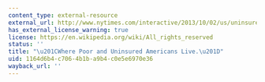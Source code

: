 ```yaml
---
content_type: external-resource
external_url: http://www.nytimes.com/interactive/2013/10/02/us/uninsured-americans-map.html
has_external_license_warning: true
license: https://en.wikipedia.org/wiki/All_rights_reserved
status: ''
title: "\u201CWhere Poor and Uninsured Americans Live.\u201D"
uid: 1164d6b4-c706-4b1b-a9b4-c0e5e6970e36
wayback_url: ''
---
```


